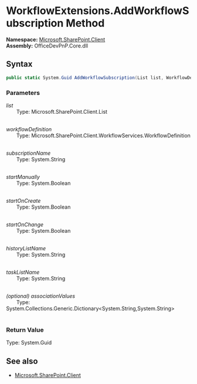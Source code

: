 # WorkflowExtensions.AddWorkflowSubscription Method  
**Namespace:** [Microsoft.SharePoint.Client](Microsoft.SharePoint.Client.md)  
**Assembly:** OfficeDevPnP.Core.dll  
## Syntax
```C#
public static System.Guid AddWorkflowSubscription(List list, WorkflowDefinition workflowDefinition, String subscriptionName, Boolean startManually, Boolean startOnCreate, Boolean startOnChange, String historyListName, String taskListName, Dictionary<String, String> associationValues)
```
### Parameters
*list*  
&emsp;&emsp;Type: Microsoft.SharePoint.Client.List  
&emsp;&emsp;  
  
*workflowDefinition*  
&emsp;&emsp;Type: Microsoft.SharePoint.Client.WorkflowServices.WorkflowDefinition  
&emsp;&emsp;  
  
*subscriptionName*  
&emsp;&emsp;Type: System.String  
&emsp;&emsp;  
  
*startManually*  
&emsp;&emsp;Type: System.Boolean  
&emsp;&emsp;  
  
*startOnCreate*  
&emsp;&emsp;Type: System.Boolean  
&emsp;&emsp;  
  
*startOnChange*  
&emsp;&emsp;Type: System.Boolean  
&emsp;&emsp;  
  
*historyListName*  
&emsp;&emsp;Type: System.String  
&emsp;&emsp;  
  
*taskListName*  
&emsp;&emsp;Type: System.String  
&emsp;&emsp;  
  
*(optional) associationValues*  
&emsp;&emsp;Type: System.Collections.Generic.Dictionary<System.String,System.String>  
&emsp;&emsp;  
  
### Return Value
Type: System.Guid  

## See also
- [Microsoft.SharePoint.Client](Microsoft.SharePoint.Client.md)
